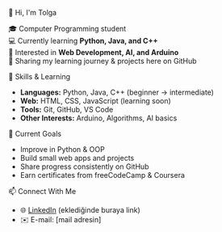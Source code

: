 👋 Hi, I'm Tolga

🎓 Computer Programming student  
💻 Currently learning **Python, Java, and C++**  
🌱 Interested in **Web Development, AI, and Arduino**  
📂 Sharing my learning journey & projects here on GitHub  

 🚀 Skills & Learning
- **Languages:** Python, Java, C++ (beginner → intermediate)  
- **Web:** HTML, CSS, JavaScript (learning soon)  
- **Tools:** Git, GitHub, VS Code  
- **Other Interests:** Arduino, Algorithms, AI basics  


 📌 Current Goals
- Improve in Python & OOP  
- Build small web apps and projects  
- Share progress consistently on GitHub  
- Earn certificates from freeCodeCamp & Coursera  

 📫 Connect With Me
- 🌐 [LinkedIn](#) (eklediğinde buraya link)  
- ✉️ E-mail: [mail adresin]  
